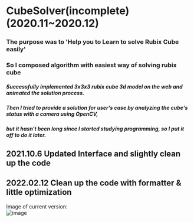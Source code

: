 # CubeSolver(incomplete) (2020.11~2020.12)
### The purpose was to 'Help you to Learn to solve Rubix Cube easily'  
### So I composed algorithm with easiest way of solving rubix cube  
##### Successfully implemented 3x3x3 rubix cube 3d model on the web and animated the solution process.  
##### Then I tried to provide a solution for user's case by analyzing the cube's status with a camera using OpenCV,  
##### *__but__* it hasn't been long since I started studying programming, so I put it off to do it later.  
  
## 2021.10.6 Updated Interface and slightly clean up the code
## 2022.02.12 Clean up the code with formatter & little optimization  
Image of current version:   
![image](https://user-images.githubusercontent.com/55131164/136179401-e24ed82f-afd4-47cf-98ba-c0c9106a9969.png)

